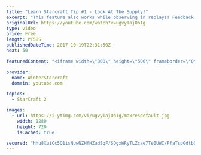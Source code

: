 ```yaml
---
title: "Learn Starcraft Tip #1 - Look At The Supply!"
excerpt: "This feature also works while observing in replays! Feedback and tip suggestions are appreciated :)"
originalUrl: https://youtube.com/watch?v=ugvyTajOhIg
type: video
price: Free
length: PT58S
publishedDateTime: 2017-10-19T22:31:50Z
heat: 50

featuredContent: "<iframe width=\"800\" height=\"500\" frameborder=\"0\" src=\"https://www.youtube.com/embed/ugvyTajOhIg\" allow=\"accelerometer; autoplay; encrypted-media; gyroscope; picture-in-picture\" allowfullscreen></iframe>"

provider:
  name: WinterStarcraft
  domain: youtube.com

topics:
  - StarCraft 2

images:
  - url: https://i.ytimg.com/vi/ugvyTajOhIg/maxresdefault.jpg
    width: 1280
    height: 720
    isCached: true

secured: "hhu8XuiCc5Q1isNuwNZHfHZadSqF/SDgxWRyTLZcae7Te0UWI/FfaTspGdtbDqc7/hSi0pj52uEXL24lcM+JqgB1J3Lv3EE564SC3xeNflZrLZsKi6wWw2zU34PE9MWcCI8g4inUzzJESQkd2IC2+3qK9Fkh0cTEjiK0mkkcwfN5OIa8HyqFPEHj90TUqqTql0wLpZNsD5Xa0aJHCVIg/3wb3piizNGf2vQS461mylH38tBNjc5Tj2d7TI0hzdxass5cr/3vdsNfvCX0EVCetRL4t4HEJiPW7fVugyP/9k/VnqiPuWIKp4VUsNei88FJXmZVLGkp9PfGwpee+3cgN4GItFCfwg87u/Ta8yypDLzE1BN3hYmDsBS5+xhpLeiJLPT7pAAc+IUVwF+VaMfGfWZvcynRMextC5Z6s7VCjfg=;XTjXMY6rz+RE/nB7lyuuuw=="
---
```


